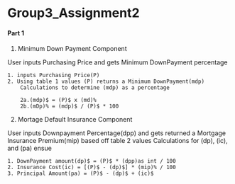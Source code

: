 # Group3_Assignment2

#### Part 1

1. Minimum Down Payment Component

User inputs Purchasing Price and gets Minimum DownPayment percentage

	1. inputs Purchasing Price(P)
	2. Using table 1 values (P) returns a Minimum DownPayment(mdp)
		Calculations to determine (mdp) as a percentage

		2a.(mdp)$ = (P)$ x (md)% 
		2b.(mDp)% = (mdp)$ / (P)$ * 100 


2. Mortage Default Insurance Component

User inputs Downpayment Percentage(dpp) and gets returned a Mortgage Insurance Premium(mip) based off table 2 values
	Calculations for (dp), (ic), and (pa) ensue
	
	1. DownPayment amount(dp)$ = (P)$ * (dpp)as int / 100
	2. Insurance Cost(ic) = [(P)$ - (dp)$] * (mip)% / 100 
	3. Principal Amount(pa) = (P)$ - (dp)$ + (ic)$
